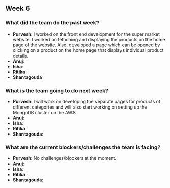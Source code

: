 ## Week 6

### What did the team do the past week?
* **Purvesh**: I worked on the front end development for the super market website. I worked on fethching and displaying the products on the home page of the website. Also, developed a page which can be opened by clicking on a product on the home page that displays individual product details.
* **Anuj**: 
* **Isha**: 
* **Ritika**:   
* **Shantagouda** 

### What is the team going to do next week?
* **Purvesh**: I will work on developing the separate pages for products of different categories and will also start working on setting up the MongoDB cluster on the AWS.
* **Anuj**: 
* **Isha**: 
* **Ritika**: 
* **Shantagouda**: 

### What are the current blockers/challenges the team is facing?
* **Purvesh**: No challenges/blockers at the moment.
* **Anuj**: 
* **Isha**: 
* **Ritika**: 
* **Shantagouda**: 
